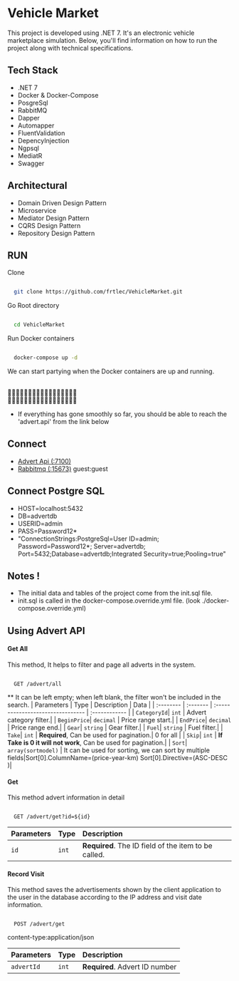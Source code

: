 
# Vehicle Market

This project is developed using .NET 7. It's an electronic vehicle marketplace simulation. Below, you'll find information on how to run the project along with technical specifications.



## Tech Stack

- .NET 7
- Docker & Docker-Compose
- PosgreSql
- RabbitMQ
- Dapper
- Automapper
- FluentValidation
- DepencyInjection
- Ngpsql
- MediatR
- Swagger

## Architectural

- Domain Driven Design Pattern
- Microservice
- Mediator Design Pattern
- CQRS Design Pattern
- Repository Design Pattern

  
## RUN

Clone

```bash

  git clone https://github.com/frtlec/VehicleMarket.git

```

Go Root directory

```bash

  cd VehicleMarket

```

Run Docker containers 
```bash

  docker-compose up -d

```



We can start partying when the Docker containers are up and running.

<br/>🥳😎😆🥳😎😆🥳😎😆🥳😎😆🥳😎😆🥳😎
<br/>🥳😎😆🥳😎😆🥳😎😆🥳😎😆🥳😎😆🥳😎


- If everything has gone smoothly so far, you should be able to reach the 'advert.api' from the link below



## Connect
  - [Advert Api (:7100)](http://localhost:7100/swagger/index.html)
  - [Rabbitmq (:15673)](http://localhost:15673/) guest:guest


## Connect Postgre SQL
- HOST=localhost:5432
- DB=advertdb
- USERID=admin
- PASS=Password12*
- "ConnectionStrings:PostgreSql=User ID=admin; Password=Password12*; Server=advertdb; Port=5432;Database=advertdb;Integrated Security=true;Pooling=true"
  


## Notes !
- The initial data and tables of the project come from the init.sql file.
- init.sql is called in the docker-compose.override.yml file. (look ./docker-compose.override.yml)

## Using Advert API 

#### Get All
This method, It helps to filter and page all adverts in the system.
```http

  GET /advert/all

```
** It can be left empty; when left blank, the filter won't be included in the search.
| Parameters | Type     | Description  | Data |
| :-------- | :------- | :-------------------------------- | :------------ |
| `CategoryId`| `int` | Advert category filter.|
| `BeginPrice`| `decimal` | Price range start.|
| `EndPrice`| `decimal` | Price range end.|
| `Gear`| `string` | Gear filter.|
| `Fuel`| `string` | Fuel filter.|
| `Take`| `int` | **Required**, Can be used for pagination.| 0 for all |
| `Skip`| `int` | **If Take is 0 it will not work**, Can be used for pagination.|
| `Sort`| `array(sortmodel)` | It can be used for sorting, we can sort by multiple fields|Sort[0].ColumnName=(price-year-km) Sort[0].Directive=(ASC-DESC )|


#### Get
This method advert information in detail
```http

  GET /advert/get?id=${id}

```

| Parameters | Type     | Description                       |
| :-------- | :------- | :-------------------------------- |
| `id`      | `int` | **Required**. The ID field of the item to be called.|

#### Record Visit 
This method saves the advertisements shown by the client application to the user in the database according to the IP address and visit date information.
```http

  POST /advert/get

```
content-type:application/json

| Parameters | Type     | Description                       |
| :-------- | :------- | :-------------------------------- |
| `advertId`      | `int` | **Required**. Advert ID number|


  

